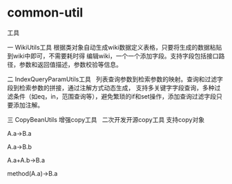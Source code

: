 # common-util
工具

一 WikiUtils工具
  根据类对象自动生成wiki数据定义表格，只要将生成的数据粘贴到wiki中即可，不需要耗时得
  编辑wiki，一个一个添加字段。支持字段包括接口路径，参数和返回值描述，参数校验等信息。
  


二 IndexQueryParamUtils工具
   列表查询参数到检索参数的映射。查询和过滤字段到检索参数的拼接，通过注解方式动态生成，
   支持多关键字字段查询，多种过滤条件（如eq，in，范围查询等），避免繁琐的if和set操作，添加查询过滤字段只要添加注解。
 

三 CopyBeanUtils 增强copy工具
   二次开发开源copy工具
   支持copy对象
  
  A.a->B.a
  
  A.a->B.b
  
  A.a+A.b->B.a
  
  method(A.a)->B.a
